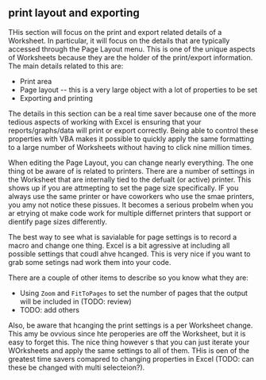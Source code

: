 ## print layout and exporting

THis section will focus on the print and export related details of a Worksheet. In particular, it will focus on the details that are typically accessed through the Page Layout menu. This is one of the unique aspects of Worksheets because they are the holder of the print/export information. The main details related to this are:

- Print area
- Page layout -- this is a very large object with a lot of properties to be set
- Exporting and printing

The details in this section can be a real time saver because one of the more tedious aspects of working with Excel is ensuring that your reports/graphs/data will print or export correctly. Being able to control these properties with VBA makes it possible to quickly apply the same formatting to a large number of Worksheets without having to click nine million times.

When editing the Page Layout, you can change nearly everything. The one thing ot be aware of is related to printers. There are a number of settings in the Worksheet that are internally tied to the defualt (or active) printer. This shows up if you are attmepting to set the page size specifically. IF you always use the same printer or have coworkers who use the smae printers, you amy not notice these pissues. It becomes a serious probelm when you ar etrying ot make code work for multiple differnet printers that support or dientify page sizes differently.

The best way to see what is savialable for page settings is to record a macro and change one thing. Excel is a bit agressive at including all possible settings that coudl ahve hcanged. This is very nice if you want to grab some setings nad work them into your code.

There are a couple of other items to describe so you know what they are:

- Using `Zoom` and `FitToPages` to set the number of pages that the output will be included in (TODO: review)
- TODO: add others

Also, be aware that hcanging the print settings is a per Worksheet change. This amy be ovvious since hte peroperies are off the Worksheet, but it is easy to forget this. The nice thing however s that you can just iterate your WOrksheets and apply the same settings to all of them. THis is oen of the greatest time savers comapred to changing properties in Excel (TODO: can these be changed with multi selecteion?).

